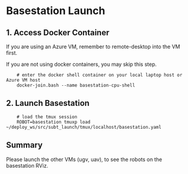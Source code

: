 # Basestation Launch

## 1. Access Docker Container

If you are using an Azure VM, remember to remote-desktop into the VM first.

If you are not using docker containers, you may skip this step.

        # enter the docker shell container on your local laptop host or Azure VM host
        docker-join.bash --name basestation-cpu-shell

## 2. Launch Basestation

        # load the tmux session
        ROBOT=basestation tmuxp load ~/deploy_ws/src/subt_launch/tmux/localhost/basestation.yaml

## Summary

Please launch the other VMs (ugv, uav), to see the robots on the basestation RViz.
